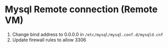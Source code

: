 # Mysql Remote connection (Remote VM)
1. Change bind address to 0.0.0.0 in `/etc/mysql/mysql.conf.d/mysqld.cnf`
2. Update firewall rules to allow 3306
